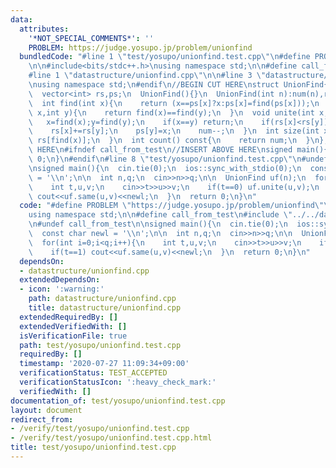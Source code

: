 ```yaml
---
data:
  attributes:
    '*NOT_SPECIAL_COMMENTS*': ''
    PROBLEM: https://judge.yosupo.jp/problem/unionfind
  bundledCode: "#line 1 \"test/yosupo/unionfind.test.cpp\"\n#define PROBLEM \"https://judge.yosupo.jp/problem/unionfind\"\
    \n\n#include<bits/stdc++.h>\nusing namespace std;\n\n#define call_from_test\n\
    #line 1 \"datastructure/unionfind.cpp\"\n\n#line 3 \"datastructure/unionfind.cpp\"\
    \nusing namespace std;\n#endif\n//BEGIN CUT HERE\nstruct UnionFind{\n  int num;\n\
    \  vector<int> rs,ps;\n  UnionFind(){}\n  UnionFind(int n):num(n),rs(n,1),ps(n,0){iota(ps.begin(),ps.end(),0);}\n\
    \  int find(int x){\n    return (x==ps[x]?x:ps[x]=find(ps[x]));\n  }\n  bool same(int\
    \ x,int y){\n    return find(x)==find(y);\n  }\n  void unite(int x,int y){\n \
    \   x=find(x);y=find(y);\n    if(x==y) return;\n    if(rs[x]<rs[y]) swap(x,y);\n\
    \    rs[x]+=rs[y];\n    ps[y]=x;\n    num--;\n  }\n  int size(int x){\n    return\
    \ rs[find(x)];\n  }\n  int count() const{\n    return num;\n  }\n};\n//END CUT\
    \ HERE\n#ifndef call_from_test\n//INSERT ABOVE HERE\nsigned main(){\n  return\
    \ 0;\n}\n#endif\n#line 8 \"test/yosupo/unionfind.test.cpp\"\n#undef call_from_test\n\
    \nsigned main(){\n  cin.tie(0);\n  ios::sync_with_stdio(0);\n  const char newl\
    \ = '\\n';\n\n  int n,q;\n  cin>>n>>q;\n\n  UnionFind uf(n);\n  for(int i=0;i<q;i++){\n\
    \    int t,u,v;\n    cin>>t>>u>>v;\n    if(t==0) uf.unite(u,v);\n    if(t==1)\
    \ cout<<uf.same(u,v)<<newl;\n  }\n  return 0;\n}\n"
  code: "#define PROBLEM \"https://judge.yosupo.jp/problem/unionfind\"\n\n#include<bits/stdc++.h>\n\
    using namespace std;\n\n#define call_from_test\n#include \"../../datastructure/unionfind.cpp\"\
    \n#undef call_from_test\n\nsigned main(){\n  cin.tie(0);\n  ios::sync_with_stdio(0);\n\
    \  const char newl = '\\n';\n\n  int n,q;\n  cin>>n>>q;\n\n  UnionFind uf(n);\n\
    \  for(int i=0;i<q;i++){\n    int t,u,v;\n    cin>>t>>u>>v;\n    if(t==0) uf.unite(u,v);\n\
    \    if(t==1) cout<<uf.same(u,v)<<newl;\n  }\n  return 0;\n}\n"
  dependsOn:
  - datastructure/unionfind.cpp
  extendedDependsOn:
  - icon: ':warning:'
    path: datastructure/unionfind.cpp
    title: datastructure/unionfind.cpp
  extendedRequiredBy: []
  extendedVerifiedWith: []
  isVerificationFile: true
  path: test/yosupo/unionfind.test.cpp
  requiredBy: []
  timestamp: '2020-07-27 11:09:34+09:00'
  verificationStatus: TEST_ACCEPTED
  verificationStatusIcon: ':heavy_check_mark:'
  verifiedWith: []
documentation_of: test/yosupo/unionfind.test.cpp
layout: document
redirect_from:
- /verify/test/yosupo/unionfind.test.cpp
- /verify/test/yosupo/unionfind.test.cpp.html
title: test/yosupo/unionfind.test.cpp
---
```

